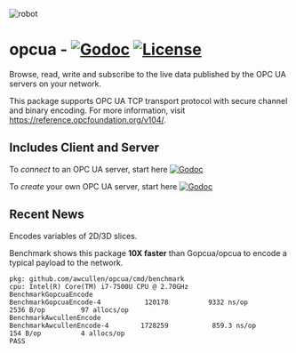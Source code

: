 ![robot][1]

# opcua - [![Godoc](http://img.shields.io/badge/go-documentation-blue.svg?style=flat-square)](https://pkg.go.dev/mod/github.com/awcullen/opcua) [![License](http://img.shields.io/badge/license-mit-blue.svg?style=flat-square)](https://raw.githubusercontent.com/awcullen/opcua/master/LICENSE)
Browse, read, write and subscribe to the live data published by the OPC UA servers on your network.

This package supports OPC UA TCP transport protocol with secure channel and binary encoding.  For more information, visit https://reference.opcfoundation.org/v104/.


## Includes Client and Server

To *connect* to an OPC UA server, start here [![Godoc](http://img.shields.io/badge/go-documentation-blue.svg?style=flat-square)](https://pkg.go.dev/mod/github.com/awcullen/opcua/client)

To *create* your own OPC UA server, start here [![Godoc](http://img.shields.io/badge/go-documentation-blue.svg?style=flat-square)](https://pkg.go.dev/mod/github.com/awcullen/opcua/server)

## Recent News
Encodes variables of 2D/3D slices.

Benchmark shows this package **10X faster** than Gopcua/opcua to encode a typical payload to the network.  
```
pkg: github.com/awcullen/opcua/cmd/benchmark
cpu: Intel(R) Core(TM) i7-7500U CPU @ 2.70GHz
BenchmarkGopcuaEncode
BenchmarkGopcuaEncode-4     	  120178	      9332 ns/op	    2536 B/op	      97 allocs/op
BenchmarkAwcullenEncode
BenchmarkAwcullenEncode-4   	 1728259	       859.3 ns/op	     154 B/op	       4 allocs/op
PASS
```


 [1]: robot6.jpg

